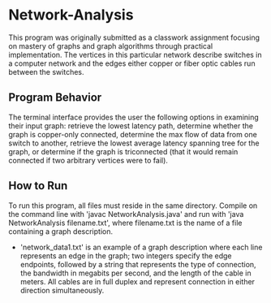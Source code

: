# Network-Analysis
This program was originally submitted as a classwork assignment focusing on mastery of graphs and graph algorithms through practical implementation. The vertices in this particular network describe switches in a computer network and the edges either copper or fiber optic cables run between the switches. 

## Program Behavior
The terminal interface provides the user the following options in examining their input graph: retrieve the lowest latency path, determine whether the graph is copper-only connected, determine the max flow of data from one switch to another, retrieve the lowest average latency spanning tree for the graph, or determine if the graph is triconnected (that it would remain connected if two arbitrary vertices were to fail). 

## How to Run
To run this program, all files must reside in the same directory. Compile on the command line with 'javac NetworkAnalysis.java' and run with 'java NetworkAnalysis filename.txt', where filename.txt is the name of a file containing a graph description.
* 'network_data1.txt' is an example of a graph description where each line represents an edge in the graph; two integers specify the edge endpoints, followed by a string that represents the type of connection, the bandwidth in megabits per second, and the length of the cable in meters. All cables are in full duplex and represent connection in either direction simultaneously.

